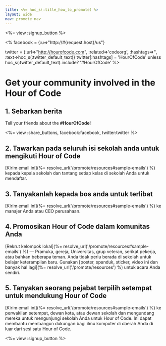 ```yaml
---
title: <%= hoc_s(:title_how_to_promote) %>
layout: wide
nav: promote_nav
---
```

<%= view :signup_button %>

<% facebook = {:u=>"http://#{request.host}/us"}

twitter = {:url=>"http://hourofcode.com", :related=>'codeorg', :hashtags=>'', :text=>hoc_s(:twitter_default_text)} twitter[:hashtags] = 'HourOfCode' unless hoc_s(:twitter_default_text).include? '#HourOfCode' %>

# Get your community involved in the Hour of Code

## 1. Sebarkan berita

Tell your friends about the **#HourOfCode**!

<%= view :share_buttons, facebook:facebook, twitter:twitter %>

## 2. Tawarkan pada seluruh isi sekolah anda untuk mengikuti Hour of Code

[Kirim email ini](%= resolve_url('/promote/resources#sample-emails') %) kepada kepala sekolah dan tantang setiap kelas di sekolah Anda untuk mendaftar.

## 3. Tanyakanlah kepada bos anda untuk terlibat

[Kirim email ini](%= resolve_url('/promote/resources#sample-emails') %) ke manajer Anda atau CEO perusahaan.

## 4. Promosikan Hour of Code dalam komunitas Anda

[Rekrut kelompok lokal](%= resolve_url('/promote/resources#sample-emails') %) — Pramuka, gereja, Universitas, grup veteran, serikat pekerja, atau bahkan beberapa teman. Anda tidak perlu berada di sekolah untuk belajar keterampilan baru. Gunakan [poster, spanduk, sticker, video ini dan banyak hal lagi](%= resolve_url('/promote/resources') %) untuk acara Anda sendiri.

## 5. Tanyakan seorang pejabat terpilih setempat untuk mendukung Hour of Code

[Kirim email ini](%= resolve_url('/promote/resources#sample-emails') %) ke perwakilan setempat, dewan kota, atau dewan sekolah dan mengundang mereka untuk mengunjungi sekolah Anda untuk Hour of Code. Ini dapat membantu membangun dukungan bagi ilmu komputer di daerah Anda di luar dari sesi satu Hour of Code.

<%= view :signup_button %>